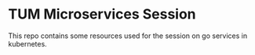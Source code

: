 # TUM Microservices Session

This repo contains some resources used for the session on go services in kubernetes.
